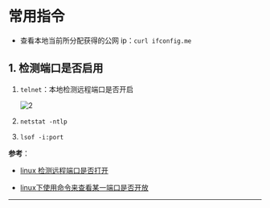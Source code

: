 # 常用指令

- 查看本地当前所分配获得的公网 ip：`curl ifconfig.me`

## 1. 检测端口是否启用

1. `telnet`：本地检测远程端口是否开启

    ![2](http://ww1.sinaimg.cn/large/006alGmrly1g50j1umuapj30js055t9g.jpg)

2. `netstat -ntlp`

3. `lsof -i:port`

**参考**：

- [linux 检测远程端口是否打开](https://blog.csdn.net/weixin_39198406/article/details/82108822)

- [linux下使用命令来查看某一端口是否开放](https://blog.csdn.net/m0_37975886/article/details/78405808)

---

